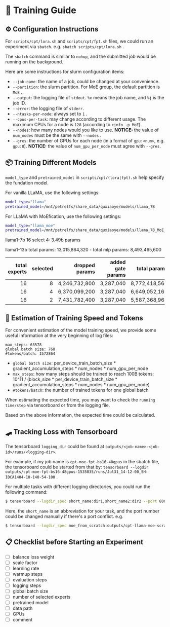 # 🚅 Training Guide

## ⚙️ Configuration Instructions

For `scripts/cpt/lora.sh` and `scripts/cpt/fpt.sh` files, we could run an experiment via `sbatch`. e.g. `sbatch scripts/cpt/lora.sh` .

The `sbatch` command is similar to `nohup`, and the submitted job would be running on the background.

Here are some instructions for slurm configuration items:
- `--job-name`: the name of a job, could be changed at your convenience.
- `--partition`: the slurm partition. For MoE group, the default partition is `MoE` .
- `--output`: the logging file of `stdout`. `%x` means the job name, and `%j` is the job ID.
- `--error`: the logging file of `stderr`.
- `--ntasks-per-node`: always set to `1` .
- `--cpus-per-task`: may change according to different usage. The maximum CPUs for a node is `128` (according to `cinfo -p MoE`).
- `--nodes`: how many nodes would you like to use. **NOTICE:** the value of `num_nodes` must be the same with `--nodes` .
- `--gres`: the number of GPUs for each node (in a format of `gpu:<num>`, e.g. `gpu:8`). **NOTICE:** the value of `num_gpu_per_node` must agree with `--gres`.

## 📦 Training Different Models

`model_type` and `pretrained_model` in `scripts/cpt/(lora|fpt).sh` help specify the fundation model.

For vanilla LLaMA, use the following settings:
```bash
model_type="llama"
pretrained_model=/mnt/petrelfs/share_data/quxiaoye/models/llama_7B
```

For LLaMA with MoEfication, use the following settings:
```bash
model_type="llama_moe"
pretrained_model=/mnt/petrelfs/share_data/quxiaoye/models/llama_7B_MoE_16Select4-l2_norm
```

llama1-7b 16 select 4: 3.49b params

llama1-13b total params: 13,015,864,320 - total mlp params:  8,493,465,600

| total experts | selected | dropped params | added gate params |  total params |
| ------------: | -------: | -------------: | ----------------: | ------------: |
|            16 |        8 |  4,246,732,800 |         3,287,040 | 8,772,418,560 |
|            16 |        4 |  6,370,099,200 |         3,287,040 | 6,649,052,160 |
|            16 |        2 |  7,431,782,400 |         3,287,040 | 5,587,368,960 |

## 🧮 Estimation of Training Speed and Tokens

For convenient estimation of the model training speed, we provide some useful information at the very beginning of log files:

```log
max_steps: 63578
global batch size: 768
#tokens/batch: 1572864
```

- `global batch size`: per_device_train_batch_size * gradient_accumulation_steps * num_nodes * num_gpu_per_node
- `max_steps`: how many steps should be trained to reach 100B tokens: 10^11 / (block_size * per_device_train_batch_size * gradient_accumulation_steps * num_nodes * num_gpu_per_node)
- `#tokens/batch`: the number of trained tokens for one global batch

When estimating the expected time, you may want to check the `running time/step` via tensorboard or from the logging file.

Based on the above information, the expected time could be calculated.

## 🛹 Tracking Loss with Tensorboard

The tensorboard `logging_dir` could be found at `outputs/<job-name>-<job-id>/runs/<logging-dir>`.

For example, if my job name is `cpt-moe-fpt-bs16-48gpus` in the sbatch file, the tensorboard could be started from that by: `tensorboard --logdir outputs/cpt-moe-fpt-bs16-48gpus-1535835/runs/Jul31_14-12-00_SH-IDCA1404-10-140-54-100` .

For multiple tasks with different logging directories, you could run the following command:

```bash
$ tensorboard --logdir_spec short_name:dir1,short_name2:dir2 --port 8001
```

Here, the `short_name` is an abbreviation for your task, and the port number could be changed manually if there's a port conflict. e.g.

```bash
$ tensorboard --logdir_spec moe_from_scratch:outputs/cpt-llama-moe-scratch-lora-bs16-1476932/runs/Jul26_21-53-42_SH-IDCA1404-10-140-54-121,moe_lora:outputs/cpt-llama-lora-bs16-1476918/runs/Jul26_21-31-09_SH-IDCA1404-10-140-54-122 --port 8001
```

## 📋 Checklist before Starting an Experiment

- [ ] balance loss weight
- [ ] scale factor
- [ ] learning rate
- [ ] warmup steps
- [ ] evaluation steps
- [ ] logging steps
- [ ] global batch size
- [ ] number of selected experts
- [ ] pretrained model
- [ ] data path
- [ ] GPUs
- [ ] comment
